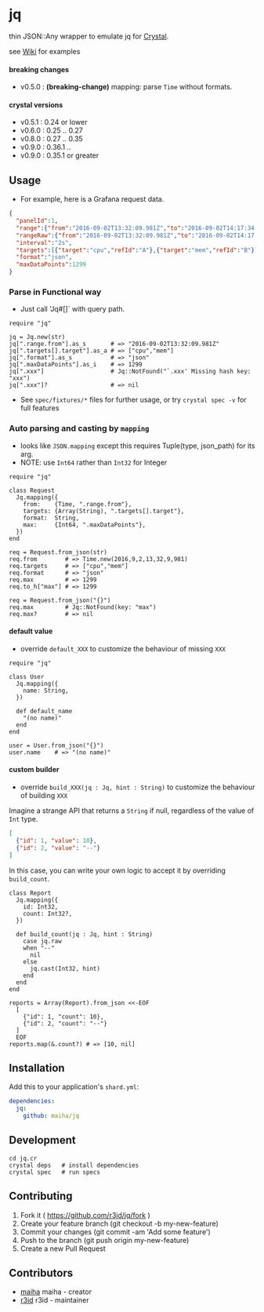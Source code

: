 # jq

thin JSON::Any wrapper to emulate jq for [Crystal](http://crystal-lang.org/).

see [Wiki](https://github.com/jq/jq.cr/wiki) for examples

#### breaking changes
- v0.5.0 : **(breaking-change)** mapping: parse `Time` without formats.

#### crystal versions
- v0.5.1 : 0.24 or lower
- v0.6.0 : 0.25 .. 0.27
- v0.8.0 : 0.27 .. 0.35
- v0.9.0 : 0.36.1 ..
- v0.9.0 : 0.35.1 or greater
## Usage

- For example, here is a Grafana request data.

```json
{
  "panelId":1,
  "range":{"from":"2016-09-02T13:32:09.981Z","to":"2016-09-02T14:17:34.306Z"},
  "rangeRaw":{"from":"2016-09-02T13:32:09.981Z","to":"2016-09-02T14:17:34.306Z"},
  "interval":"2s",
  "targets":[{"target":"cpu","refId":"A"},{"target":"mem","refId":"B"}],
  "format":"json",
  "maxDataPoints":1299
}
```

### Parse in Functional way

- Just call 'Jq#[]` with query path.

```crystal
require "jq"

jq = Jq.new(str)
jq[".range.from"].as_s       # => "2016-09-02T13:32:09.981Z"
jq[".targets[].target"].as_a # => ["cpu","mem"]
jq[".format"].as_s           # => "json"
jq[".maxDataPoints"].as_i    # => 1299
jq[".xxx"]                   # Jq::NotFound("`.xxx' Missing hash key: "xxx")
jq[".xxx"]?                  # => nil
```

- See `spec/fixtures/*` files for further usage, or try `crystal spec -v` for full features

### Auto parsing and casting by `mapping`

- looks like `JSON.mapping` except this requires Tuple(type, json_path) for its arg.
- NOTE: use `Int64` rather than `Int32` for Integer

```crystal
require "jq"

class Request
  Jq.mapping({
    from:    {Time, ".range.from"},
    targets: {Array(String), ".targets[].target"},
    format:  String,
    max:     {Int64, ".maxDataPoints"},
  })
end

req = Request.from_json(str)
req.from        # => Time.new(2016,9,2,13,32,9,981)
req.targets     # => ["cpu","mem"]
req.format      # => "json"
req.max         # => 1299
req.to_h["max"] # => 1299

req = Request.from_json("{}")
req.max         # Jq::NotFound(key: "max")
req.max?        # => nil
```

#### default value

- override `default_XXX` to customize the behaviour of missing `XXX`

```crystal
require "jq"

class User
  Jq.mapping({
    name: String,
  })

  def default_name
    "(no name)"
  end
end

user = User.from_json("{}")
user.name    # => "(no name)"
```

#### custom builder

- override `build_XXX(jq : Jq, hint : String)` to customize the behaviour of building `XXX`

Imagine a strange API that returns a `String` if null, regardless of the value of `Int` type.

```json
[
  {"id": 1, "value": 10},
  {"id": 2, "value": "--"}
]
```

In this case, you can write your own logic to accept it by overriding `build_count`.


```crystal
class Report
  Jq.mapping({
    id: Int32,
    count: Int32?,
  })

  def build_count(jq : Jq, hint : String)
    case jq.raw
    when "--"
      nil
    else
      jq.cast(Int32, hint)
    end
  end
end

reports = Array(Report).from_json <<-EOF
  [
    {"id": 1, "count": 10},
    {"id": 2, "count": "--"}
  ]
  EOF
reports.map(&.count?) # => [10, nil]
```

## Installation

Add this to your application's `shard.yml`:

```yaml
dependencies:
  jq:
    github: maiha/jq
```

## Development

```shell
cd jq.cr
crystal deps   # install dependencies
crystal spec   # run specs
```

## Contributing

1. Fork it ( https://github.com/r3id/jq/fork )
2. Create your feature branch (git checkout -b my-new-feature)
3. Commit your changes (git commit -am 'Add some feature')
4. Push to the branch (git push origin my-new-feature)
5. Create a new Pull Request

## Contributors

- [maiha](https://github.com/maiha) maiha - creator
- [r3id](https://github.com/r3id) r3id - maintainer
